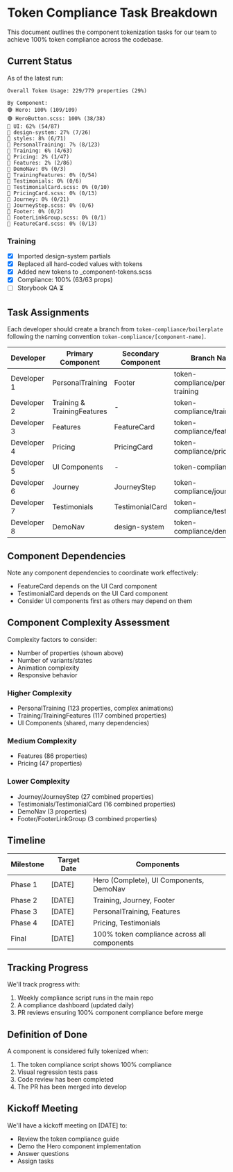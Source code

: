 # Token Compliance Task Breakdown

This document outlines the component tokenization tasks for our team to achieve 100% token compliance across the codebase.

## Current Status

As of the latest run:

```
Overall Token Usage: 229/779 properties (29%)

By Component:
🟢 Hero: 100% (109/109)
🟢 HeroButton.scss: 100% (38/38)
🔴 UI: 62% (54/87)
🔴 design-system: 27% (7/26)
🔴 styles: 8% (6/71)
🔴 PersonalTraining: 7% (8/123)
🔴 Training: 6% (4/63)
🔴 Pricing: 2% (1/47)
🔴 Features: 2% (2/86)
🔴 DemoNav: 0% (0/3)
🔴 TrainingFeatures: 0% (0/54)
🔴 Testimonials: 0% (0/6)
🔴 TestimonialCard.scss: 0% (0/10)
🔴 PricingCard.scss: 0% (0/13)
🔴 Journey: 0% (0/21)
🔴 JourneyStep.scss: 0% (0/6)
🔴 Footer: 0% (0/2)
🔴 FooterLinkGroup.scss: 0% (0/1)
🔴 FeatureCard.scss: 0% (0/13)
```

### Training
- [x] Imported design-system partials
- [x] Replaced all hard-coded values with tokens
- [x] Added new tokens to _component-tokens.scss
- [x] Compliance: 100% (63/63 props)
- [ ] Storybook QA ⏳

## Task Assignments

Each developer should create a branch from `token-compliance/boilerplate` following the naming convention `token-compliance/[component-name]`.

| Developer  | Primary Component                | Secondary Component    | Branch Name                      | Props (approx) |
|------------|----------------------------------|------------------------|----------------------------------|----------------|
| Developer 1| PersonalTraining                 | Footer                 | token-compliance/personal-training| 125            |
| Developer 2| Training & TrainingFeatures      | -                      | token-compliance/training        | 117            |
| Developer 3| Features                         | FeatureCard            | token-compliance/features        | 99             |
| Developer 4| Pricing                          | PricingCard            | token-compliance/pricing         | 60             |
| Developer 5| UI Components                    | -                      | token-compliance/ui              | 87             |
| Developer 6| Journey                          | JourneyStep            | token-compliance/journey         | 27             |
| Developer 7| Testimonials                     | TestimonialCard        | token-compliance/testimonials    | 16             |
| Developer 8| DemoNav                          | design-system          | token-compliance/demo-nav        | 29             |

## Component Dependencies

Note any component dependencies to coordinate work effectively:

- FeatureCard depends on the UI Card component
- TestimonialCard depends on the UI Card component
- Consider UI components first as others may depend on them

## Component Complexity Assessment

Complexity factors to consider:
- Number of properties (shown above)
- Number of variants/states
- Animation complexity
- Responsive behavior

### Higher Complexity
- PersonalTraining (123 properties, complex animations)
- Training/TrainingFeatures (117 combined properties)
- UI Components (shared, many dependencies)

### Medium Complexity
- Features (86 properties)
- Pricing (47 properties)

### Lower Complexity
- Journey/JourneyStep (27 combined properties)
- Testimonials/TestimonialCard (16 combined properties)
- DemoNav (3 properties)
- Footer/FooterLinkGroup (3 combined properties)

## Timeline

| Milestone | Target Date | Components |
|-----------|-------------|------------|
| Phase 1   | [DATE]      | Hero (Complete), UI Components, DemoNav |
| Phase 2   | [DATE]      | Training, Journey, Footer |
| Phase 3   | [DATE]      | PersonalTraining, Features |
| Phase 4   | [DATE]      | Pricing, Testimonials |
| Final     | [DATE]      | 100% token compliance across all components |

## Tracking Progress

We'll track progress with:

1. Weekly compliance script runs in the main repo
2. A compliance dashboard (updated daily)
3. PR reviews ensuring 100% component compliance before merge

## Definition of Done

A component is considered fully tokenized when:

1. The token compliance script shows 100% compliance
2. Visual regression tests pass
3. Code review has been completed
4. The PR has been merged into develop

## Kickoff Meeting

We'll have a kickoff meeting on [DATE] to:
- Review the token compliance guide
- Demo the Hero component implementation
- Answer questions
- Assign tasks 